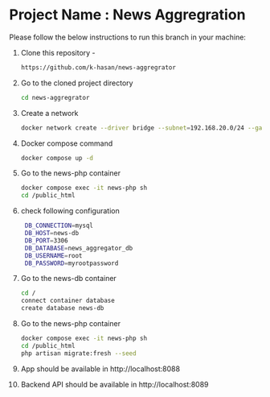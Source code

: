 # Project Name : News Aggregration






<!-- HOW TO RUN -->


Please follow the below instructions to run this branch in your machine:


1. Clone this repository -
   ```sh
   https://github.com/k-hasan/news-aggregrator
   ```
2. Go to the cloned project directory
   ```sh
   cd news-aggregrator
   ```
3. Create a network 
   ```sh
   docker network create --driver bridge --subnet=192.168.20.0/24 --gateway=192.168.20.1 newsnet
   ```


      
4. Docker compose command
   ```sh
   docker compose up -d
   ```

5. Go to the news-php container
   ```sh
   docker compose exec -it news-php sh
   cd /public_html   
   ```

6. check following configuration
   ```sh
    DB_CONNECTION=mysql
    DB_HOST=news-db
    DB_PORT=3306
    DB_DATABASE=news_aggregator_db
    DB_USERNAME=root
    DB_PASSWORD=myrootpassword    
   ```
7. Go to the news-db container
   ```sh
   cd /
   connect container database
   create database news-db   
   ```
8. Go to the news-php container
   ```sh
   docker compose exec -it news-php sh
   cd /public_html   
   php artisan migrate:fresh --seed
   ```

9. App should be available in http://localhost:8088

10. Backend API should be available in http://localhost:8089







